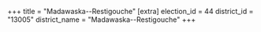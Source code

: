+++
title = "Madawaska--Restigouche"
[extra]
election_id = 44
district_id = "13005"
district_name = "Madawaska--Restigouche"
+++
